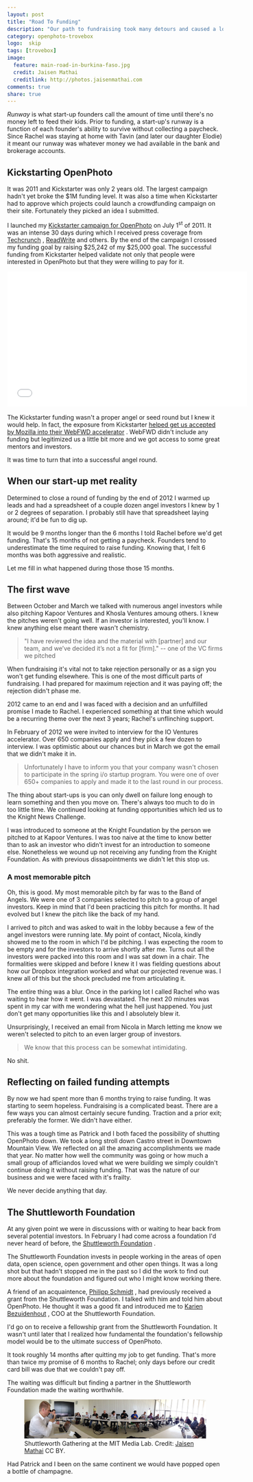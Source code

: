 ```yaml
---
layout: post
title: "Road To Funding"
description: "Our path to fundraising took many detours and caused a lot more stress than I imagined."
category: openphoto-trovebox
logo:  skip
tags: [trovebox]
image:
  feature: main-road-in-burkina-faso.jpg
  credit: Jaisen Mathai
  creditlink: http://photos.jaisenmathai.com
comments: true
share: true
---
```


*Runway* is what start-up founders call the amount of time until there's no money left to feed their kids. Prior to funding, a start-up's runway is a function of each founder's ability to survive without collecting a paycheck. Since Rachel was staying at home with Tavin (and later our daughter Elodie) it meant our runway was whatever money we had available in the bank and brokerage accounts.

## Kickstarting OpenPhoto

It was 2011 and Kickstarter was only 2 years old. The largest campaign hadn't yet broke the $1M funding level. It was also a time when Kickstarter had to approve which projects could launch a crowdfunding campaign on their site. Fortunately they picked an idea I submitted.

I launched my [Kickstarter campaign for OpenPhoto](https://www.kickstarter.com/projects/jmathai/openphoto-a-photo-service-for-your-s3-or-dropbox-a) <small><i class="icon-external-link"></i></small> on July 1<sup>st</sup> of 2011. It was an intense 30 days during which I received press coverage from [Techcrunch](http://techcrunch.com/2011/06/29/former-yahoo-engineer-quits-to-build-a-flickr-killer-on-kickstarter/) <small><i class="icon-external-link"></i></small>, [ReadWrite](http://readwrite.com/2011/06/20/save_your_photos_to_amazon_or_dropbox_with_app_pla) <small><i class="icon-external-link"></i></small> and others. By the end of the campaign I crossed my funding goal by raising $25,242 of my $25,000 goal. The successful funding from Kickstarter helped validate not only that people were interested in OpenPhoto but that they were willing to pay for it.

<iframe width="560" height="315" src="//www.youtube.com/embed/DO5PSaB8LYs?rel=0" frameborder="0" allowfullscreen></iframe>

The Kickstarter funding wasn't a proper angel or seed round but I knew it would help. In fact, the exposure from Kickstarter [helped get us accepted by Mozilla into their WebFWD accelerator](http://blog.webfwd.org/post/9300091721/webfwd-welcomes-the-first-fellows) <small><i class="icon-external-link"></i></small>. WebFWD didn't include any funding but legitimized us a little bit more and we got access to some great mentors and investors.

It was time to turn that into a successful angel round.

## When our start-up met reality

Determined to close a round of funding by the end of 2012 I warmed up leads and had a spreadsheet of a couple dozen angel investors I knew by 1 or 2 degrees of separation. I probably still have that spreadsheet laying around; it'd be fun to dig up.

It would be 9 months longer than the 6 months I told Rachel before we'd get funding. That's 15 months of not getting a paycheck. Founders tend to underestimate the time required to raise funding. Knowing that, I felt 6 months was both aggressive and realistic. 

Let me fill in what happened during those those 15 months.

## <a name="first-wave"></a>The first wave

Between October and March we talked with numerous angel investors while also pitching Kapoor Ventures and Khosla Ventures amoung others. I knew the pitches weren't going well. If an investor is interested, you'll know. I knew anything else meant there wasn't chemistry.

> "I have reviewed the idea and the material with [partner] and our team, and we’ve decided it’s not a fit for [firm]." -- one of the VC firms we pitched

When fundraising it's vital not to take rejection personally or as a sign you won't get funding elsewhere. This is one of the most difficult parts of fundraising. I had prepared for maximum rejection and it was paying off; the rejection didn't phase me.

2012 came to an end and I was faced with a decision and an unfulfilled promise I made to Rachel. I experienced something at that time which would be a recurring theme over the next 3 years; Rachel's unflinching support.

In February of 2012 we were invited to interview for the IO Ventures accelerator. Over 650 companies apply and they pick a few dozen to interview. I was optimistic about our chances but in March we got the email that we didn't make it in.

> Unfortunately I have to inform you that your company wasn't chosen to participate in the spring i/o startup program.  You were one of over 650+ companies to apply and made it to the last round in our process.

The thing about start-ups is you can only dwell on failure long enough to learn something and then you move on. There's always too much to do in too little time. We continued looking at funding opportunities which led us to the Knight News Challenge.

I was introduced to someone at the Knight Foundation by the person we pitched to at Kapoor Ventures. I was too naive at the time to know better than to ask an investor who didn't invest for an introduction to someone else. Nonetheless we wound up not receiving any funding from the Knight Foundation. As with previous dissapointments we didn't let this stop us.

### A most memorable pitch

Oh, this is good. My most memorable pitch by far was to the Band of Angels. We were one of 3 companies selected to pitch to a group of angel investors. Keep in mind that I'd been practicing this pitch for months. It had evolved but I knew the pitch like the back of my hand.

I arrived to pitch and was asked to wait in the lobby because a few of the angel investors were running late. My point of contact, Nicola, kindly showed me to the room in which I'd be pitching. I was expecting the room to be empty and for the investors to arrive shortly after me. Turns out all the investors were packed into this room and I was sat down in a chair. The formalities were skipped and before I knew it I was fielding questions about how our Dropbox integration worked and what our projected revenue was. I knew all of this but the shock precluded me from articulating it.

The entire thing was a blur. Once in the parking lot I called Rachel who was waiting to hear how it went. I was devastated. The next 20 minutes was spent in my car with me wondering what the hell just happened. You just don't get many opportunities like this and I absolutely blew it.

Unsurprisingly, I received an email from Nicola in March letting me know we weren't selected to pitch to an even larger group of investors.

> We know that this process can be somewhat intimidating.

No shit.

## <a name="failed"></a>Reflecting on failed funding attempts

By now we had spent more than 6 months trying to raise funding. It was starting to seem hopeless. Fundraising is a complicated beast. There are a few ways you can almost certainly secure funding. Traction and a prior exit; preferably the former. We didn't have either.

This was a tough time as Patrick and I both faced the possibility of shutting OpenPhoto down.  We took a long stroll down Castro street in Downtown Mountain View. We reflected on all the amazing accomplishments we made that year. No matter how well the community was going or how much a small group of afficiandos loved what we were building we simply couldn't continue doing it without raising funding. That was the nature of our business and we were faced with it's frailty.

We never decide anything that day.

## The Shuttleworth Foundation

At any given point we were in discussions with or waiting to hear back from several potential investors. In February I had come across a foundation I'd never heard of before, the [Shuttleworth Foundation](https://www.shuttleworthfoundation.org/) <small><i class="icon-external-link"></i></small>.

The Shuttleworth Foundation invests in people working in the areas of open data, open science, open government and other open things. It was a long shot but that hadn't stopped me in the past so I did the work to find out more about the foundation and figured out who I might know working there.

A friend of an acquaintence, [Philipp Schmidt](http://www.media.mit.edu/people/ps1) <small><i class="icon-external-link"></i></small>, had previously received a grant from the Shuttleworth Foundation. I talked with him and told him about OpenPhoto. He thought it was a good fit and introduced me to [Karien Bezuidenhout](https://www.shuttleworthfoundation.org/about-us/team/karien-bezuidenhout-chief-operating-officer/) <small><i class="icon-external-link"></i></small>, COO at the Shuttleworth Foundation.

I'd go on to receive a fellowship grant from the Shuttleworth Foundation. It wasn't until later that I realized how fundamental the foundation's fellowship model would be to the ultimate success of OpenPhoto.

It took roughly 14 months after quitting my job to get funding. That's more than twice my promise of 6 months to Rachel; only days before our credit card bill was due that we couldn't pay off.

The waiting was difficult but finding a partner in the Shuttleworth Foundation made the waiting worthwhile.

<figure>
	<img src="/images/photos/2013-05-27-shuttleworth-gathering-mit-media-lab.jpg" alt="image" /></a>
	<figcaption>Shuttleworth Gathering at the MIT Media Lab. Credit: <a href="/">Jaisen Mathai</a> CC BY.</figcaption>
</figure>

Had Patrick and I been on the same continent we would have popped open a bottle of champagne.
